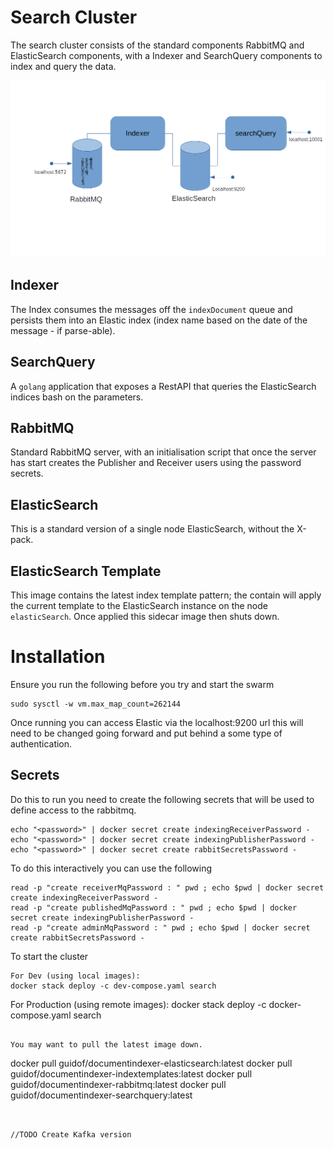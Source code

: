 # Search Cluster
The search cluster consists of the standard components RabbitMQ and ElasticSearch components, with a Indexer and 
SearchQuery components to index and query the data.

![Components](documents/SearchArchitecture.png)

## Indexer
The Index consumes the messages off the `indexDocument` queue and persists them into an Elastic index (index name based on the 
date of the message - if parse-able).

## SearchQuery
A `golang` application that exposes a RestAPI that queries the ElasticSearch indices bash on the parameters.

## RabbitMQ
Standard RabbitMQ server, with an initialisation script that once the server has start creates the Publisher and Receiver 
users using the password secrets.

## ElasticSearch
This is a standard version of a single node ElasticSearch, without the X-pack.

## ElasticSearch Template
This image contains the latest index template pattern; the contain will apply the current template to 
the ElasticSearch instance on the node `elasticSearch`. Once applied this sidecar image then shuts down.

# Installation
Ensure you run the following before you try and start the swarm
```
sudo sysctl -w vm.max_map_count=262144
```
Once running you can access Elastic via the localhost:9200 url
this will need to be changed going forward and put behind a some type of
authentication.

## Secrets
Do this to run you need to create the following secrets that will be used to define access to the rabbitmq.

```
echo "<password>" | docker secret create indexingReceiverPassword -
echo "<password>" | docker secret create indexingPublisherPassword -
echo "<password>" | docker secret create rabbitSecretsPassword -
```
To do this interactively you can use the following
```
read -p "create receiverMqPassword : " pwd ; echo $pwd | docker secret create indexingReceiverPassword - 
read -p "create publishedMqPassword : " pwd ; echo $pwd | docker secret create indexingPublisherPassword -
read -p "create adminMqPassword : " pwd ; echo $pwd | docker secret create rabbitSecretsPassword -

```

To start the cluster
```
For Dev (using local images):
docker stack deploy -c dev-compose.yaml search
```
For Production (using remote images):
docker stack deploy -c docker-compose.yaml search
```

You may want to pull the latest image down.

```
docker pull guidof/documentindexer-elasticsearch:latest 
docker pull guidof/documentindexer-indextemplates:latest
docker pull guidof/documentindexer-rabbitmq:latest 
docker pull guidof/documentindexer-searchquery:latest
```


//TODO Create Kafka version
